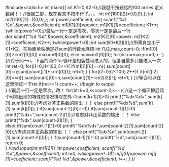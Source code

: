 #include<stdio.h>
int main(){
	int K1=0,K2=0;//我就不按题给的100 arries 定义数组！！//根据二更，现在看来不按不行了。。。 
	int m1[100][2]={{0,0},};
	int m2[100][2]={{0,0},};
	int power,coefficient;
 	do{ 
	 	scanf("%d %d",&power,&coefficient);
 		m1[K1][0]=power;
 		m1[K1][1]=coefficient;
 		K1++;
	}while(power!=0);//最后一行一定是零次，零次一定是最后一行 	
 	do{
 		scanf("%d %d",&power,&coefficient);
 		m2[K2][0]=power;
 		m2[K2][1]=coefficient;
 		K2++;
	}while(power!=0);
	int sum[K1+K2][2];//所需肯定小于K1+K2，在后面单独确定好sum的行数太麻烦 
    int i1,i2,max,count=0;
    if(m1[0][0]>=m2[0][0])
	max=m1[0][0];
	else
	max=m2[0][0];
	for(int n=max;n>=0;n--){//对于同一n，下面的两个for循环是相容性可进入的，但各自最多只能进入一次 
		int ret=0;
    	for(i1=0;i1<100;i1++){
    		if(m1[i1][0]==n){
    			sum[count][0]=n;sum[count][1]+=m1[i1][1];
    			ret=1;
			}
		}
		for(i2=0;i2<100;i2++){
    		if(m2[i2][0]==n){
    			sum[count][0]=n;sum[count][1]+=m2[i2][1];
    			ret=1;
			}
		}//等会可以在这里测试一下ret 
		if(ret==1) 
		count++;
		//begin to output			    
	}							//最后一行一定是零次，改！ 
	for(int k=0;k<count-2;k++){   //这一个循环把后两个可能出现的特殊的情况排除在外 
		if(sum[k+1][1]>0) 
		printf("%dx%d+",sum[k][1],sum[k][0]);//考虑对非正系数的输出 ！！ 
		else 
		printf("%dx%d",sum[k][1],sum[k][0]);
	}
	if(sum[count-2][0]==1){
		if(sum[count-1][1]>0) 
		printf("%dx+",sum[count-2][1]);//考虑对非正系数的输出 ！！ 
		else
		printf("%dx",sum[count-2][1]);
	}	
	else{
		if(sum[count-1][1]>0) 
		printf("%dx%d+",sum[count-2][1],sum[count-2][0]);//考虑对非正系数的输出 ！！ 
		else 
		printf("%dx%d",sum[count-2][1],sum[count-2][0]);
	}
	if(sum[count-1][1]!=0)
	printf("%d",sum[count-1][1]);
	return 0;	     	
} 
/*void input(int m[][2]){
	int power,coefficient;
	scanf("%d %d",&power,&coefficient);
 	int i=0;
 	while(power!=0){
 		m[i][0]=power;
 		m[i][1]=coefficient;
 		scanf("%d %d",&power,&coefficient);
 		i++;
	}
}*/
